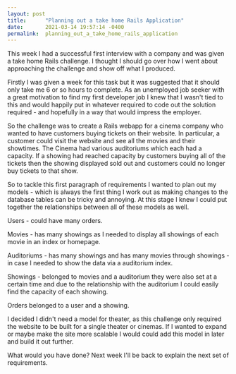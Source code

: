 ```yaml
---
layout: post
title:      "Planning out a take home Rails Application"
date:       2021-03-14 19:57:14 -0400
permalink:  planning_out_a_take_home_rails_application
---
```



This week I had a successful first interview with a company and was given a take home Rails challenge. I thought I should go over how I went about approaching the challenge and show off what I produced.

Firstly I was given a week for this task but it was suggested that it should only take me 6 or so hours to complete. As an unemployed job seeker with a great motivation to find my first developer job I knew that I wasn't tied to this and would happily put in whatever required to code out the solution required - and hopefully in a way that would impress the employer.

So the challenge was to create a Rails webapp for a cinema company who wanted to have customers buying tickets on their website. In particular, a customer could visit the website and see all the movies and their showtimes. The Cinema had various auditoriums which each had a capacity. If a showing had reached capacity by customers buying all of the tickets then the showing displayed sold out and customers could no longer buy tickets to that show.

So to tackle this first paragraph of requirements I wanted to plan out my models -  which is always the first thing I work out as making changes to the database tables can be tricky and annoying. At this stage I knew I could put together the relationships between all of these models as well. 

Users  - could have many orders. 

Movies - has many showings as I needed to display all showings of each movie in an index or homepage. 

Auditoriums - has many showings and has many movies through showings  - in case I needed to show the data via a auditorium index. 

Showings - belonged to movies and a auditorium they were also set at a certain time and due to the relationship with the auditorium I could easily find the capacity of each showing. 

Orders belonged to a user and a showing. 

I decided I didn't need a model for theater, as this challenge only required the website to be built for a single theater or cinemas. If I wanted to expand or maybe make the site more scalable I would could add this model in later and build it out further.

What would you have done? Next week I'll be back to explain the next set of requirements.
